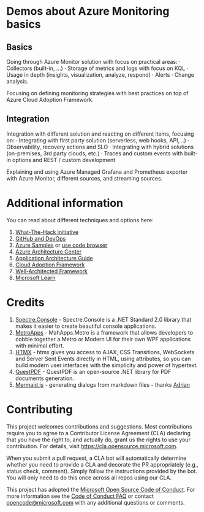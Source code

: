 # Demos about Azure Monitoring basics

## Basics

Going through Azure Monitor solution with focus on practical areas:
	· Collectors (built-in, ...)
	· Storage of metrics and logs with focus on KQL
	· Usage in depth (insights, visualization, analyze, respond)
	· Alerts
	· Change analysis.
 
Focusing on defining monitoring strategies with best practices on top of Azure Cloud Adoption Framework.

## Integration

Integration with different solution and reacting on different items, focusing on:
	· Integrating with first party solution (serverless, web hooks, API, ..)
	· Observability, recovery actions and SLO
	· Integrating with hybrid solutions (on-premises, 3rd party clouds, etc.)
	· Traces and custom events with built-in options and REST / custom development
 
Explaining and using Azure Managed Grafana and Prometheus exporter with Azure Monitor, different sources, and streaming sources.

# Additional information

You can read about different techniques and options here:

1. [What-The-Hack initiative](https://aka.ms/wth)
2. [GitHub and DevOps](https://resources.github.com/devops/)
3. [Azure Samples](https://github.com/Azure-Samples)
   or [use code browser](https://docs.microsoft.com/en-us/samples/browse/?products=azure)
4. [Azure Architecture Center](https://docs.microsoft.com/en-us/azure/architecture/)
5. [Application Architecture Guide](https://docs.microsoft.com/en-us/azure/architecture/guide/)
6. [Cloud Adoption Framework](https://docs.microsoft.com/en-us/azure/cloud-adoption-framework/)
7. [Well-Architected Framework](https://docs.microsoft.com/en-us/azure/architecture/framework/)
8. [Microsoft Learn](https://docs.microsoft.com/en-us/learn/roles/solutions-architect)

# Credits

1. [Spectre.Console](https://spectreconsole.net/) - Spectre.Console is a .NET Standard 2.0 library that makes it easier
   to create beautiful console applications.
2. [MetroApps](https://mahapps.com/) - MahApps.Metro is a framework that allows developers to cobble together a Metro or
   Modern UI for their own WPF applications with minimal effort.
3. [HTMX](https://htmx.org) - htmx gives you access to AJAX, CSS Transitions, WebSockets and Server Sent Events directly
   in HTML, using attributes, so you can build modern user interfaces with the simplicity and power of hypertext.
4. [QuestPDF](https://github.com/QuestPDF/QuestPDF) - QuestPDF is an open-source .NET library for PDF documents
   generation.
5. [Mermaid.js](https://github.com/mermaid-js/mermaid) - generating dialogs from markdown files -
   thanks [Adrian](https://github.com/snobu)

# Contributing

This project welcomes contributions and suggestions. Most contributions require you to agree to a
Contributor License Agreement (CLA) declaring that you have the right to, and actually do, grant us
the rights to use your contribution. For details, visit https://cla.opensource.microsoft.com.

When you submit a pull request, a CLA bot will automatically determine whether you need to provide
a CLA and decorate the PR appropriately (e.g., status check, comment). Simply follow the instructions
provided by the bot. You will only need to do this once across all repos using our CLA.

This project has adopted the [Microsoft Open Source Code of Conduct](https://opensource.microsoft.com/codeofconduct/).
For more information see the [Code of Conduct FAQ](https://opensource.microsoft.com/codeofconduct/faq/) or
contact [opencode@microsoft.com](mailto:opencode@microsoft.com) with any additional questions or comments.
